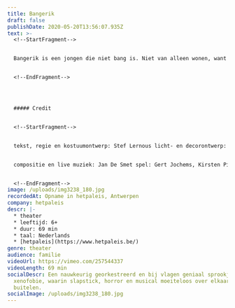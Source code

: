 ```yaml
---
title: Bangerik
draft: false
publishDate: 2020-05-20T13:56:07.935Z
text: >-
  <!--StartFragment-->


  Bangerik is een jongen die niet bang is. Niet van alleen wonen, want dat doet hij. Niet van spinnenwebben. Niet van het gekraak op de keldertrap. En zeker niet van de spoken in de kamer. Niet van de deurbel die plots gaat. En niet van het meisje dat dan binnen staat en met hem naar buiten wil. Wacht ... naar BUITEN? AAAAAAAAARRRRGGHHHHHH!!!!!!!


  <!--EndFragment-->




  ##### Credit


  <!--StartFragment-->


  tekst, regie en kostuumontwerp: Stef Lernous licht- en decorontwerp: Sven Van Kuijk


  compositie en live muziek: Jan De Smet spel: Gert Jochems, Kirsten Pieters, Lukas Smolders, Lien Thys, Tine Van den Wyngaert, Chiel van Berkel soundscape: Jef De Smet productie en technische realisatie: Abattoir Fermé, hetpaleis


  <!--EndFragment-->
image: /uploads/img3238_180.jpg
recordedAt: Opname in hetpaleis, Antwerpen
company: hetpaleis
descr: |-
  * theater
  * leeftijd: 6+
  * duur: 69 min
  * taal: Nederlands
  * [hetpaleis](https://www.hetpaleis.be/)
genre: theater
audience: familie
videoUrl: https://vimeo.com/257544337
videoLength: 69 min
socialDescr: Een nauwkeurig georkestreerd en bij vlagen geniaal sprookje over
  xenofobie, waarin slapstick, horror en musical moeiteloos over elkaar heen
  buitelen.
socialImage: /uploads/img3238_180.jpg
---
```

